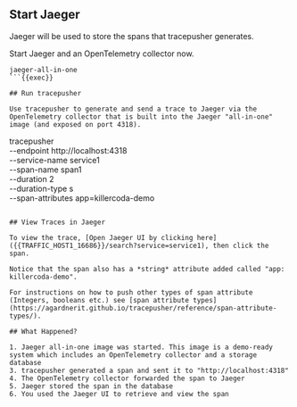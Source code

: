## Start Jaeger

Jaeger will be used to store the spans that tracepusher generates.

Start Jaeger and an OpenTelemetry collector now.

```
jaeger-all-in-one
```{{exec}}

## Run tracepusher

Use tracepusher to generate and send a trace to Jaeger via the OpenTelemetry collector that is built into the Jaeger "all-in-one" image (and exposed on port 4318).

```
tracepusher \
  --endpoint http://localhost:4318 \
  --service-name service1 \
  --span-name span1 \
  --duration 2 \
  --duration-type s \
  --span-attributes app=killercoda-demo
```{{exec}}

## View Traces in Jaeger

To view the trace, [Open Jaeger UI by clicking here]({{TRAFFIC_HOST1_16686}}/search?service=service1), then click the span.

Notice that the span also has a *string* attribute added called "app: killercoda-demo".

For instructions on how to push other types of span attribute (Integers, booleans etc.) see [span attribute types](https://agardnerit.github.io/tracepusher/reference/span-attribute-types/).

## What Happened?

1. Jaeger all-in-one image was started. This image is a demo-ready system which includes an OpenTelemetry collector and a storage database
3. tracepusher generated a span and sent it to "http://localhost:4318"
4. The OpenTelemetry collector forwarded the span to Jaeger
5. Jaeger stored the span in the database
6. You used the Jaeger UI to retrieve and view the span